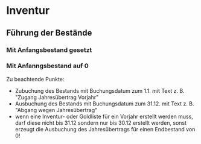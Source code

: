 # Inventur

## Führung der Bestände

### Mit Anfangsbestand gesetzt

### Mit Anfanngsbestand auf 0

Zu beachtende Punkte:
- Zubuchung des Bestands mit Buchungsdatum zum 1.1. mit Text z. B. "Zugang Jahresübertrag Vorjahr"
- Ausbuchung des Bestands mit Buchungsdatum zum 31.12. mit Text z. B. "Abgang wegen Jahresübertrag"
- wenn eine Inventur- oder Goldliste für ein Vorjahr erstellt werden muss, darf diese nicht bis 31.12 sondern nur bis 30.12 erstellt werden, sonst erzeugt die Ausbuchung des Jahresübertrags für einen Endbestand von 0!

